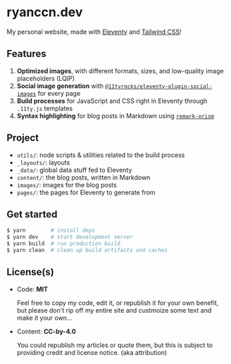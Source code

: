 # ryanccn.dev

My personal website, made with [Eleventy](https://www.11ty.dev/) and [Tailwind CSS](https://tailwindcss.com/)!

## Features

1. **Optimized images**, with different formats, sizes, and low-quality image placeholders (LQIP)
2. **Social image generation** with [`@11tyrocks/eleventy-plugin-social-images`](https://npm.im/@11tyrocks/eleventy-plugin-social-images) for every page
3. **Build processes** for JavaScript and CSS right in Eleventy through `.11ty.js` templates
4. **Syntax highlighting** for blog posts in Markdown using [`remark-prism`](https://npm.im/remark-prism)

## Project

- `utils/`: node scripts & utilities related to the build process
- `_layouts/`: layouts
- `_data/`: global data stuff fed to Eleventy
- `content/`: the blog posts, written in Markdown
- `images/`: images for the blog posts
- `pages/`: the pages for Eleventy to generate from

## Get started

```bash
$ yarn        # install deps
$ yarn dev    # start development server
$ yarn build  # run production build
$ yarn clean  # clean up build artifacts and caches
```

## License(s)

- Code: **MIT**

  Feel free to copy my code, edit it, or republish it for your own benefit, but please don't rip off my entire site and custmoize some text and make it your own...

- Content: **CC-by-4.0**

  You could republish my articles or quote them, but this is subject to providing credit and license notice. (aka attribution)
